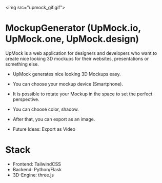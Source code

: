 <img src="upmock_gif.gif"\>


# MockupGenerator (UpMock.io, UpMock.one, UpMock.design)
UpMock is a web application for designers and developers who want to create nice looking 3D mockups for their websites, presentations or something else.

* UpMock generates nice looking 3D Mockups easy.
* You can choose your mockup device (Smartphone).
* It is possible to rotate your Mockup in the space to set the perfect perspective.
* You can choose color, shadow.
* After that, you can export as an image.

* Future Ideas: Export as Video

# Stack 
- Frontend: TailwindCSS
- Backend: Python/Flask
- 3D-Engine: three.js



